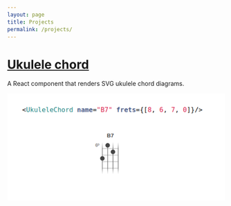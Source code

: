 ```yaml
---
layout: page
title: Projects
permalink: /projects/
---
```


# [Ukulele chord](https://www.npmjs.com/package/ukulele-chord) 

A React component that renders SVG ukulele chord diagrams.

<a href="https://www.npmjs.com/package/ukulele-chord"><img src="/assets/img/projects/ukulele-chord.png" alt="Ukulele chord in action" title="Ukulele chord in action" class="project-banner"></a>